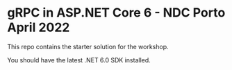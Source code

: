# gRPC in ASP.NET Core 6 - NDC Porto April 2022

This repo contains the starter solution for the workshop.

You should have the latest .NET 6.0 SDK installed.
